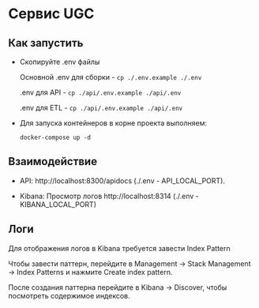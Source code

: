 # Сервис UGC

## Как запустить

- Скопируйте .env файлы     

    Основной .env для сборки - `cp ./.env.example ./.env`

    .env для API - `cp ./api/.env.example ./api/.env`
    
    .env для ETL - `cp ./api/.env.example ./api/.env`

- Для запуска контейнеров в корне проекта выполняем:

    `docker-compose up -d`

## Взаимодействие

- API: http://localhost:8300/apidocs (./.env - API_LOCAL_PORT).

- Kibana: Просмотр логов http://localhost:8314 (./.env - KIBANA_LOCAL_PORT)


## Логи

Для отображения логов в Kibana требуется завести Index Pattern

Чтобы завести паттерн, перейдите в Management → Stack Management → Index Patterns и нажмите Create index pattern.

После создания паттерна перейдите в Kibana → Discover, чтобы посмотреть содержимое индексов.